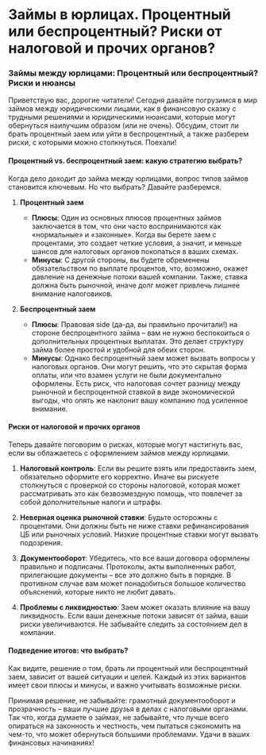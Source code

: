 # Займы в юрлицах. Процентный или беспроцентный? Риски от налоговой и прочих органов?
### Займы между юрлицами: Процентный или беспроцентный? Риски и нюансы

Приветствую вас, дорогие читатели! Сегодня давайте погрузимся в мир займов между юридическими лицами, как в финансовую сказку с трудными решениями и юридическими нюансами, которые могут обернуться наилучшим образом (или не очень). Обсудим, стоит ли брать процентный заем или уйти в беспроцентный, а также разберем риски, с которыми можно столкнуться. Поехали!

#### Процентный vs. беспроцентный заем: какую стратегию выбрать?

Когда дело доходит до займа между юрлицами, вопрос типов займов становится ключевым. Но что выбрать? Давайте разберемся.

1. **Процентный заем**
   - **Плюсы**: Один из основных плюсов процентных займов заключается в том, что они часто воспринимаются как «нормальные» и «законные». Когда вы берете заем с процентами, это создает четкие условия, а значит, и меньше шансов для налоговых органов покопаться в ваших схемах.
   - **Минусы**: С другой стороны, вы будете обременены обязательством по выплате процентов, что, возможно, окажет давление на денежные потоки вашей компании. Также, ставка должна быть рыночной, иначе долг может привлечь лишнее внимание налоговиков.

2. **Беспроцентный заем**
   - **Плюсы**: Правовая side (да-да, вы правильно прочитали!) на стороне беспроцентного займа – вам не нужно беспокоиться о дополнительных процентных выплатах. Это делает структуру займа более простой и удобной для обеих сторон.
   - **Минусы**: Однако беспроцентный заем может вызвать вопросы у налоговых органов. Они могут решить, что это скрытая форма оплаты, или что взамен услуги не были документально оформлены. Есть риск, что налоговая сочтет разницу между рыночной и беспроцентной ставкой в виде экономической выгоды, что опять же наклонит вашу компанию под усиленное внимание.

#### Риски от налоговой и прочих органов

Теперь давайте поговорим о рисках, которые могут настигнуть вас, если вы облажаетесь с оформлением займов между юрлицами. 

1. **Налоговый контроль**: Если вы решите взять или предоставить заем, обязательно оформите его корректно. Иначе вы рискуете столкнуться с проверкой со стороны налоговой, которая может рассматривать это как безвозмездную помощь, что повлечет за собой дополнительные налоги и штрафы.

2. **Неверная оценка рыночной ставки**: Будьте осторожны с процентами. Они должны быть не ниже ставки рефинансирования ЦБ или рыночных условий. Низкие процентные ставки могут вызвать подозрения.

3. **Документооборот**: Убедитесь, что все ваши договора оформлены правильно и подписаны. Протоколы, акты выполненных работ, прилегающие документы – все это должно быть в порядке. В противном случае вам может понадобиться большое количество объяснений, которые никто не любит давать.

4. **Проблемы с ликвидностью**: Заем может оказать влияние на вашу ликвидность. Если ваши денежные потоки зависят от займа, ваши риски увеличиваются. Не забывайте следить за состоянием дел в компании.

#### Подведение итогов: что выбрать?

Как видите, решение о том, брать ли процентный или беспроцентный заем, зависит от вашей ситуации и целей. Каждый из этих вариантов имеет свои плюсы и минусы, и важно учитывать возможные риски.

Принимая решение, не забывайте: грамотный документооборот и прозрачность – ваши лучшие друзья в делах с налоговыми органами. Так что, когда думаете о займах, не забывайте, что лучше всего опираться на законность и честность, чем пытаться сэкономить на чем-то, что может обернуться большими проблемами. Удачи в ваших финансовых начинаниях!
